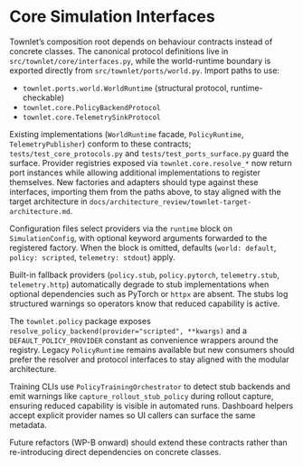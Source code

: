 # Core Simulation Interfaces

Townlet’s composition root depends on behaviour contracts instead of concrete classes.
The canonical protocol definitions live in `src/townlet/core/interfaces.py`, while the
world-runtime boundary is exported directly from `src/townlet/ports/world.py`. Import
paths to use:

- `townlet.ports.world.WorldRuntime` (structural protocol, runtime-checkable)
- `townlet.core.PolicyBackendProtocol`
- `townlet.core.TelemetrySinkProtocol`

Existing implementations (`WorldRuntime` facade, `PolicyRuntime`, `TelemetryPublisher`)
conform to these contracts; `tests/test_core_protocols.py` and
`tests/test_ports_surface.py` guard the surface. Provider registries exposed via
`townlet.core.resolve_*` now return port instances while allowing additional
implementations to register themselves. New factories and adapters should type against
these interfaces, importing them from the paths above, to stay aligned with the
target architecture in `docs/architecture_review/townlet-target-architecture.md`.

Configuration files select providers via the `runtime` block on `SimulationConfig`, with
optional keyword arguments forwarded to the registered factory. When the block is
omitted, defaults (`world: default`, `policy: scripted`, `telemetry: stdout`) apply.

Built-in fallback providers (`policy.stub`, `policy.pytorch`, `telemetry.stub`, `telemetry.http`) automatically degrade to stub implementations when optional dependencies such as PyTorch or `httpx` are absent. The stubs log structured warnings so operators know that reduced capability is active.

The `townlet.policy` package exposes `resolve_policy_backend(provider="scripted", **kwargs)` and a `DEFAULT_POLICY_PROVIDER` constant as convenience wrappers around the registry. Legacy `PolicyRuntime` remains available but new consumers should prefer the resolver and protocol interfaces to stay aligned with the modular architecture.

Training CLIs use `PolicyTrainingOrchestrator` to detect stub backends and emit warnings like `capture_rollout_stub_policy` during rollout capture, ensuring reduced capability is visible in automated runs. Dashboard helpers accept explicit provider names so UI callers can surface the same metadata.

Future refactors (WP-B onward) should extend these contracts rather than re-introducing direct dependencies on concrete classes.

